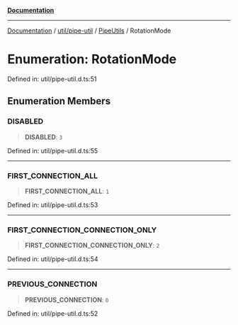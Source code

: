 [**Documentation**](../../../../../index.md)

***

[Documentation](../../../../../index.md) / [util/pipe-util](../../../index.md) / [PipeUtils](../index.md) / RotationMode

# Enumeration: RotationMode

Defined in: util/pipe-util.d.ts:51

## Enumeration Members

### DISABLED

> **DISABLED**: `3`

Defined in: util/pipe-util.d.ts:55

***

### FIRST\_CONNECTION\_ALL

> **FIRST\_CONNECTION\_ALL**: `1`

Defined in: util/pipe-util.d.ts:53

***

### FIRST\_CONNECTION\_CONNECTION\_ONLY

> **FIRST\_CONNECTION\_CONNECTION\_ONLY**: `2`

Defined in: util/pipe-util.d.ts:54

***

### PREVIOUS\_CONNECTION

> **PREVIOUS\_CONNECTION**: `0`

Defined in: util/pipe-util.d.ts:52
